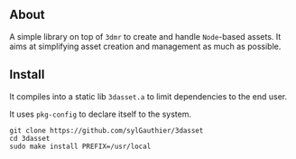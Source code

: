 ## About

A simple library on top of `3dmr` to create and handle `Node`-based assets. It
aims at simplifying asset creation and management as much as possible.

## Install

It compiles into a static lib `3dasset.a` to limit dependencies to the end user.

It uses `pkg-config` to declare itself to the system.

```
git clone https://github.com/sylGauthier/3dasset
cd 3dasset
sudo make install PREFIX=/usr/local
```

